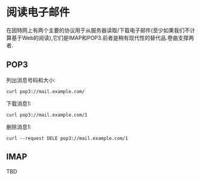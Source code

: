 
# 阅读电子邮件

在因特网上有两个主要的协议用于从服务器读取/下载电子邮件(至少如果我们不计算基于Web的阅读),它们是IMAP和POP3.前者是稍有现代性的替代品.卷曲支撑两者.

## POP3

列出消息号码和大小:

```
curl pop3://mail.example.com/
```

下载消息1:

```
curl pop3://mail.example.com/1
```

删除消息1:

```
curl --request DELE pop3://mail.example.com/1
```

## IMAP

TBD
